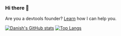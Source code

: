 ### Hi there 👋
Are you a devtools founder? [Learn](https://www.dahhnishkhan.com/) how I can help you.



[![Danish's GitHub stats](https://github-readme-stats.vercel.app/api?username=danishkhan&show_icons=true)](https://github.com/anuraghazra/github-readme-stats)
[![Top Langs](https://github-readme-stats.vercel.app/api/top-langs/?username=danishkhan&layout=compact)](https://github.com/anuraghazra/github-readme-stats)

